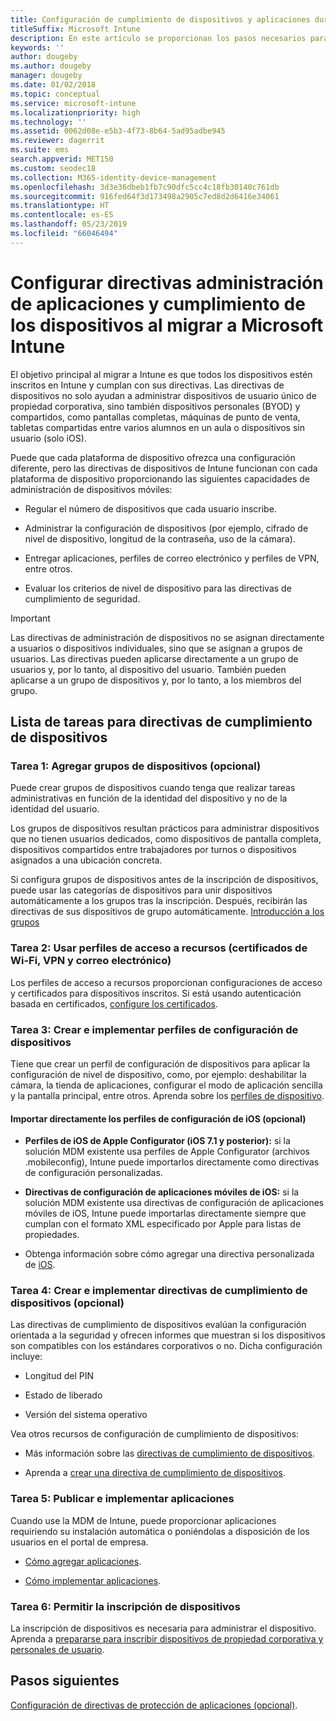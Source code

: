 ```yaml
---
title: Configuración de cumplimiento de dispositivos y aplicaciones durante una migración a Intune
titleSuffix: Microsoft Intune
description: En este artículo se proporcionan los pasos necesarios para configurar directivas de aplicaciones y cumplimiento de dispositivos durante una migración de Microsoft Intune.
keywords: ''
author: dougeby
ms.author: dougeby
manager: dougeby
ms.date: 01/02/2018
ms.topic: conceptual
ms.service: microsoft-intune
ms.localizationpriority: high
ms.technology: ''
ms.assetid: 0062d08e-e5b3-4f73-8b64-5ad95adbe945
ms.reviewer: dagerrit
ms.suite: ems
search.appverid: MET150
ms.custom: seodec18
ms.collection: M365-identity-device-management
ms.openlocfilehash: 3d3e36dbeb1fb7c90dfc5cc4c18fb30140c761db
ms.sourcegitcommit: 916fed64f3d173498a2905c7ed8d2d6416e34061
ms.translationtype: HT
ms.contentlocale: es-ES
ms.lasthandoff: 05/23/2019
ms.locfileid: "66046494"
---
```

# <a name="configure-device-compliance-and-app-management-policies-when-migrating-to-microsoft-intune"></a>Configurar directivas administración de aplicaciones y cumplimiento de los dispositivos al migrar a Microsoft Intune

El objetivo principal al migrar a Intune es que todos los dispositivos estén inscritos en Intune y cumplan con sus directivas. Las directivas de dispositivos no solo ayudan a administrar dispositivos de usuario único de propiedad corporativa, sino también dispositivos personales (BYOD) y compartidos, como pantallas completas, máquinas de punto de venta, tabletas compartidas entre varios alumnos en un aula o dispositivos sin usuario (solo iOS).

Puede que cada plataforma de dispositivo ofrezca una configuración diferente, pero las directivas de dispositivos de Intune funcionan con cada plataforma de dispositivo proporcionando las siguientes capacidades de administración de dispositivos móviles:

-   Regular el número de dispositivos que cada usuario inscribe.

-   Administrar la configuración de dispositivos (por ejemplo, cifrado de nivel de dispositivo, longitud de la contraseña, uso de la cámara).

-   Entregar aplicaciones, perfiles de correo electrónico y perfiles de VPN, entre otros.

-   Evaluar los criterios de nivel de dispositivo para las directivas de cumplimiento de seguridad.

> [!IMPORTANT]
> Las directivas de administración de dispositivos no se asignan directamente a usuarios o dispositivos individuales, sino que se asignan a grupos de usuarios. Las directivas pueden aplicarse directamente a un grupo de usuarios y, por lo tanto, al dispositivo del usuario. También pueden aplicarse a un grupo de dispositivos y, por lo tanto, a los miembros del grupo.

## <a name="task-list-for-device-compliance-policies"></a>Lista de tareas para directivas de cumplimiento de dispositivos

### <a name="task-1-add-device-groups-optional"></a>Tarea 1: Agregar grupos de dispositivos (opcional)

Puede crear grupos de dispositivos cuando tenga que realizar tareas administrativas en función de la identidad del dispositivo y no de la identidad del usuario.

Los grupos de dispositivos resultan prácticos para administrar dispositivos que no tienen usuarios dedicados, como dispositivos de pantalla completa, dispositivos compartidos entre trabajadores por turnos o dispositivos asignados a una ubicación concreta.

Si configura grupos de dispositivos antes de la inscripción de dispositivos, puede usar las categorías de dispositivos para unir dispositivos automáticamente a los grupos tras la inscripción. Después, recibirán las directivas de sus dispositivos de grupo automáticamente. [Introducción a los grupos](groups-get-started.md)

### <a name="task-2-use-resource-access-profiles-wi-fi-vpn-and-email-certificates"></a>Tarea 2: Usar perfiles de acceso a recursos (certificados de Wi-Fi, VPN y correo electrónico)

Los perfiles de acceso a recursos proporcionan configuraciones de acceso y certificados para dispositivos inscritos. Si está usando autenticación basada en certificados, [configure los certificados](certificates-configure.md).

### <a name="task-3-create-and-deploy-device-configuration-profiles"></a>Tarea 3: Crear e implementar perfiles de configuración de dispositivos

Tiene que crear un perfil de configuración de dispositivos para aplicar la configuración de nivel de dispositivo, como, por ejemplo: deshabilitar la cámara, la tienda de aplicaciones, configurar el modo de aplicación sencilla y la pantalla principal, entre otros. Aprenda sobre los [perfiles de dispositivo](device-profiles.md).

####  <a name="directly-import-ios-configuration-profiles-optional"></a>Importar directamente los perfiles de configuración de iOS (opcional)

-   **Perfiles de iOS de Apple Configurator (iOS 7.1 y posterior):** si la solución MDM existente usa perfiles de Apple Configurator (archivos .mobileconfig), Intune puede importarlos directamente como directivas de configuración personalizadas.

-   **Directivas de configuración de aplicaciones móviles de iOS:** si la solución MDM existente usa directivas de configuración de aplicaciones móviles de iOS, Intune puede importarlas directamente siempre que cumplan con el formato XML especificado por Apple para listas de propiedades.

- Obtenga información sobre cómo agregar una directiva personalizada de [iOS](custom-settings-ios.md).

### <a name="task-4-create-and-deploy-device-compliance-policies-optional"></a>Tarea 4: Crear e implementar directivas de cumplimiento de dispositivos (opcional)

Las directivas de cumplimiento de dispositivos evalúan la configuración orientada a la seguridad y ofrecen informes que muestran si los dispositivos son compatibles con los estándares corporativos o no. Dicha configuración incluye:

-   Longitud del PIN

-   Estado de liberado

-   Versión del sistema operativo

Vea otros recursos de configuración de cumplimiento de dispositivos:

-   Más información sobre las [directivas de cumplimiento de dispositivos](device-compliance.md).

-   Aprenda a [crear una directiva de cumplimiento de dispositivos](device-compliance-get-started.md).

### <a name="task-5-publish-and-deploy-apps"></a>Tarea 5: Publicar e implementar aplicaciones

Cuando use la MDM de Intune, puede proporcionar aplicaciones requiriendo su instalación automática o poniéndolas a disposición de los usuarios en el portal de empresa.

-   [Cómo agregar aplicaciones](apps-add.md).

-   [Cómo implementar aplicaciones](apps-deploy.md).

### <a name="task-6-enable-device-enrollment"></a>Tarea 6: Permitir la inscripción de dispositivos

La inscripción de dispositivos es necesaria para administrar el dispositivo. Aprenda a [prepararse para inscribir dispositivos de propiedad corporativa y personales de usuario](device-enrollment.md).

## <a name="next-steps"></a>Pasos siguientes

[Configuración de directivas de protección de aplicaciones (opcional)](migration-guide-app-protection-policies.md).
